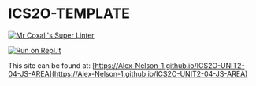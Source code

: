 # ICS2O-TEMPLATE

[![Mr Coxall's Super Linter](https://github.com/Alex-Nelson-1/ICS2O-UNIT2-04-JS-AREA/workflows/Mr%20Coxall's%20Super%20Linter/badge.svg)](https://github.com/Alex-Nelson-1/ICS2O-UNIT2-04-JS-AREA/actions/)

[![Run on Repl.it](https://repl.it/badge/github/Alex-Nelson-1/ICS2O-UNIT2-04-JS-AREA)](https://repl.it/github/Alex-Nelson-1/ICS2O-UNIT2-04-JS-AREA)

This site can be found at: [https://Alex-Nelson-1.github.io/ICS2O-UNIT2-04-JS-AREA](https://Alex-Nelson-1.github.io/ICS2O-UNIT2-04-JS-AREA)
